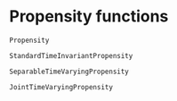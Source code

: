 # Propensity functions

```@docs
Propensity 
```

```@docs
StandardTimeInvariantPropensity
```

```@docs
SeparableTimeVaryingPropensity
```

```@docs
JointTimeVaryingPropensity
```